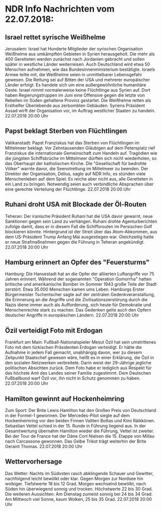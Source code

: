# NDR Info Nachrichten vom 22.07.2018:


## Israel rettet syrische Weißhelme
Jerusalem:	Israel hat Hunderte Mitglieder der syrischen Organisation Weißhelme aus umkämpften Gebieten in Syrien herausgeholt. Die mehr als 400 Geretteten werden zunächst nach Jordanien gebracht und sollen später in westliche Länder weiterreisen. Auch Deutschland wird etwa 50 Menschen aufnehmen, wie das Bundesinnenministerium bestätigte. Israels Armee teilte mit, die Weißhelme seien in unmittelbarer Lebensgefahr gewesen. Die Rettung sei auf Bitten der USA und mehrerer europäischer Länder erfolgt. Es handele sich um eine außergewöhnliche humanitäre Geste. Israel nimmt normalerweise keine Flüchtlinge aus Syrien auf. Dort haben Regierungstruppen im Juni eine Offensive gegen die letzte von Rebellen im Süden gehaltene Provinz gestartet. Die Weißhelme retten als Ersthelfer Überlebende aus zerbombten Gebäuden. Syriens Präsident Assad wirft der Organisation vor, im Auftrag westlicher Staaten zu handeln. 22.07.2018 20:00 Uhr 

## Papst beklagt Sterben von Flüchtlingen
Vatikanstadt:		Papst Franziskus hat das Sterben von Flüchtlingen im Mittelmeer beklagt. Vor Zehntausenden Gläubigen auf dem Petersplatz rief Franziskus die internationale Gemeinschaft zum Handeln auf. Tragödien wie die jüngsten Schiffsbrüche im Mittelmeer dürften sich nicht wiederholen, so das Oberhaupt der katholischen Kirche. Die "Gesellschaft für bedrohte Völker" warnte davor, die Seenotrettung im Mittelmeer zu beenden. Der Direktor der Organisation, Delius, sagte auf NDR Info, es stünden viele Menschenleben auf dem Spiel. Es reiche aber nicht aus, alle Geretteten in ein Land zu bringen. Notwendig seien auch verbindliche Absprachen über eine gerechte Verteilung der Flüchtlinge. 22.07.2018 20:00 Uhr 

## Ruhani droht USA mit Blockade der Öl-Routen
Teheran: Der iranische Präsident Ruhani hat die USA davor gewarnt, neue Sanktionen gegen sein Land zu verhängen. Ruhani drohte Agenturberichten zufolge damit, dass er in diesem Fall die Schiffsrouten im Persischen Golf blockieren könnte. Hintergrund ist der Streit über das Atom-Abkommen, aus dem US-Präsident Trump Anfang Mai ausgestiegen war. Gleichzeitig hatte er neue Strafmaßnahmen gegen die Führung in Teheran angekündigt. 22.07.2018 20:00 Uhr 

## Hamburg erinnert an Opfer des "Feuersturms"
Hamburg: Die Hansestadt hat an die Opfer der alliierten Luftangriffe vor 75 Jahren erinnert. Während der sogenannten "Operation Gomorrha" hatten britische und amerikanische Bomber im Sommer 1943 große Teile der Stadt zerstört. Etwa 35.000 Menschen kamen ums Leben. Hamburgs Erster Bürgermeister Tschentscher sagte auf der zentralen Gedenkveranstaltung, die Erinnerung an die Angriffe und die Zivilisationszerstörung durch die Nazis diene immer auch als Aufforderung, sich heute für Demokratie und Menschenrechte stark zu machen. Das Gedenken gelte auch den Opfern deutscher Angriffe in europäischen Ländern. 22.07.2018 20:00 Uhr 

## Özil verteidigt Foto mit Erdogan
Frankfurt am Main: Fußball-Nationalspieler Mesut Özil hat sein umstrittenes Foto mit dem türkischen Präsidenten Erdogan verteidigt. Er hätte die Aufnahme in jedem Fall gemacht, unabhängig davon, wer zu diesem Zeitpunkt Staatschef gewesen wäre, heißt es in einer Erklärung, die Özil in den sozialen Netzwerken verbreitete. Darin weist der 29-Jährige jegliche politischen Absichten zurück. Dem Foto habe er lediglich aus Respekt für das höchste Amt des Landes seiner Familie zugestimmt. Dem Deutschen Fußballbund warf Özil vor, ihn nicht in Schutz genommen zu haben. 22.07.2018 20:00 Uhr 

## Hamilton gewinnt auf Hockenheimring
Zum Sport:	Der Brite Lewis Hamilton hat den Großen Preis von Deutschland in der Formel-1 gewonnen. Der Mercedes-Pilot siegte auf dem Hockenheimring vor den beiden Finnen Valtteri Bottas und Kimi Räikkönen. Sebastian Vettel schied in der 15. Runde in Führung liegend aus. In der Gesamtwertung übernahm Hamilton wieder die Führung, Vettel ist zweiter. Bei der Tour de France hat der Däne Cort Nielsen die 15. Etappe von Millau nach Carcassone gewonnen. Das Gelbe Trikot trägt weiterhin der Brite Geraint Thomas. 22.07.2018 20:00 Uhr 

## Wettervorhersage
Das Wetter: Nachts im Südosten rasch abklingende Schauer und Gewitter, nachfolgend leicht bewölkt oder klar. Gegen Morgen zur Nordsee hin wolkiger. Tiefstwerte 18 bis 12 Grad. Morgen wechselnd bewölkt, nach Süden hin überwiegend sonnig und trocken. Höchstwerte 22 bis 30 Grad. Die weiteren Aussichten: Am Dienstag zumeist sonnig bei 24 bis 34 Grad. Am Mittwoch viel Sonne, kaum Wolken, 25 bis 35 Grad. 22.07.2018 20:00 Uhr 
